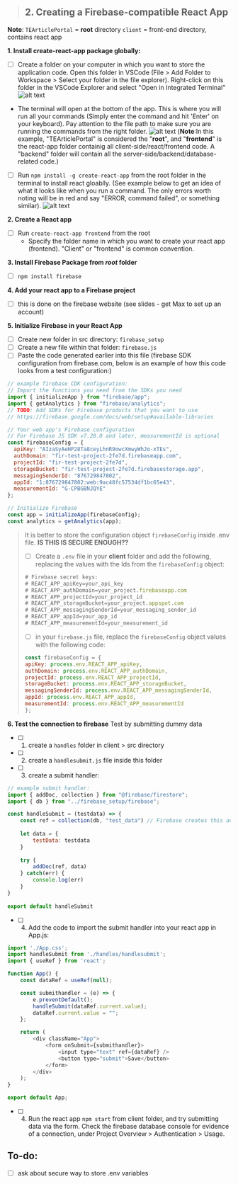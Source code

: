 >## 2. Creating a Firebase-compatible React App
**Note**:
`TEArticlePortal` = **root** directory
`client` = front-end directory, contains react app 

**1. Install create-react-app package globally:**
- [ ] Create a folder on your computer in which you want to store the application code. Open this folder in VSCode (File > Add Folder to Workspace > Select your folder in the file explorer). Right-click on this folder in the VSCode Explorer and select "Open in Integrated Terminal"
![alt text](firebase-setup-react-photos/firebase-setup-react-00.png)
- The terminal will open at the bottom of the app. This is where you will run all your commands (Simply enter the command and hit 'Enter' on your keyboard). Pay attention to the file path to make sure you are running the commands from the right folder.
![alt text](firebase-setup-react-photos/firebase-setup-react-01.png) 
(**Note**:In this example, "TEArticlePortal" is considered the "**root**", and "**frontend**" is the react-app folder containig all client-side/react/frontend code. A "backend" folder will contain all the server-side/backend/database-related code.)

- [ ] Run `npm install -g create-react-app` from the root folder in the terminal to install react gloablly. 
(See example below to get an idea of what it looks like when you run a command. The only errors worth noting will be in red and say "ERROR, command failed", or something similar).
![alt text](firebase-setup-react-photos/firebase-setup-react-02.png)

**2. Create a React app**
 - [ ] Run `create-react-app frontend` from the root
   - Specify the folder name in which you want to create your react app (frontend). "Client" or "frontend" is common convention. 

**3. Install Firebase Package from *root* folder**
 - [ ]  `npm install firebase` 

**4. Add your react app to a Firebase project**
- [ ] this is done on the firebase website (see slides - get Max to set up an account)

**5. Initialize Firebase in your React App**
- [ ] Create new folder in src directory: `firebase_setup`
- [ ] Create a new file within that folder: `firebase.js`
- [ ] Paste the code generated earlier into this file (firebase SDK configuration from firebase.com, below is an example of how this code looks from a test configuration:) 

```javascript
// example firebase CDK configuration:
// Import the functions you need from the SDKs you need
import { initializeApp } from "firebase/app";
import { getAnalytics } from "firebase/analytics";
// TODO: Add SDKs for Firebase products that you want to use
// https://firebase.google.com/docs/web/setup#available-libraries

// Your web app's Firebase configuration
// For Firebase JS SDK v7.20.0 and later, measurementId is optional
const firebaseConfig = {
  apiKey: "AIzaSyAeHP28Ta8ceyLhnR9owcXmwyWhJo-xTEs",
  authDomain: "fir-test-project-2fe7d.firebaseapp.com",
  projectId: "fir-test-project-2fe7d",
  storageBucket: "fir-test-project-2fe7d.firebasestorage.app",
  messagingSenderId: "876729847802",
  appId: "1:876729847802:web:9ac48fc57534df1bc65e43",
  measurementId: "G-CPBGBNJQYE"
};

// Initialize Firebase
const app = initializeApp(firebaseConfig);
const analytics = getAnalytics(app);
```

>It is better to store the configuration object `firebaseConfig` inside .env file. **IS THIS IS SECURE ENOUGH??**
>- [ ] Create a `.env` file in your **client** folder and add the following, replacing the values with the Ids from the `firebaseConfig` object: 
>```javascript
># Firebase secret keys:
># REACT_APP_apiKey=your_api_key
># REACT_APP_authDomain=your_project.firebaseapp.com
># REACT_APP_projectId=your_project_id
># REACT_APP_storageBucket=your_project.appspot.com
># REACT_APP_messagingSenderId=your_messaging_sender_id
># REACT_APP_appId=your_app_id
># REACT_APP_measurementId=your_measurement_id
>```
>  - [ ] in your `firebase.js` file, replace the `firebaseConfig` object values with the following code:
>  ```javascript
>  const firebaseConfig = {
>  apiKey: process.env.REACT_APP_apiKey,
>  authDomain: process.env.REACT_APP_authDomain,
>  projectId: process.env.REACT_APP_projectId,
>  storageBucket: process.env.REACT_APP_storageBucket,
>  messagingSenderId: process.env.REACT_APP_messagingSenderId,
>  appId: process.env.REACT_APP_appId,
>  measurementId: process.env.REACT_APP_measurementId
>};
>```

**6. Test the connection to firebase**
Test by submitting dummy data 
- [ ] 1. create a `handles` folder in client > src directory
- [ ] 2. create a `handlesubmit.js` file inside this folder 
- [ ] 3. create a submit handler:
```javascript
// example submit handler:
import { addDoc, collection } from "@firebase/firestore";
import { db } from "../firebase_setup/firebase";

const handleSubmit = (testdata) => {
    const ref = collection(db, "test_data") // Firebase creates this automatically
 
    let data = {
        testData: testdata
    }
    
    try {
        addDoc(ref, data)
    } catch(err) {
        console.log(err)
    }
}
 
export default handleSubmit

```
- [ ] 4. Add the code to import the submit handler into your react app in App.js:
```javascript
import './App.css';
import handleSubmit from './handles/handlesubmit';
import { useRef } from 'react';

function App() {
    const dataRef = useRef(null);

    const submithandler = (e) => {    
        e.preventDefault();  
        handleSubmit(dataRef.current.value);   
        dataRef.current.value = "";  
    };

    return (
        <div className="App">
            <form onSubmit={submithandler}>        
                <input type="text" ref={dataRef} />
                <button type="submit">Save</button>
            </form>   
        </div>
    );
}

export default App;
```
  - [ ] 4. Run the react app `npm start` from client folder, and try submitting data via the form. Check the firebase database console for evidence of a connection, under Project Overview > Authentication > Usage.

## To-do:
- [ ] ask about secure way to store .env variables 